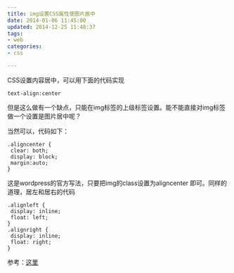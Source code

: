 ```yaml
---
title: img设置CSS属性使图片居中
date: 2014-01-06 11:45:00
updated: 2014-12-25 11:48:37
tags: 
- web
categories: 
- css

---
```

CSS设置内容居中，可以用下面的代码实现

    text-align:center
但是这么做有一个缺点，只能在img标签的上级标签设置。能不能直接对img标签做一个设置是图片居中呢？


<!--more-->


当然可以，代码如下：

    .aligncenter {
     clear: both;
     display: block;
     margin:auto;
    }
这是wordpress的官方写法，只要把img的class设置为aligncenter 即可。同样的道理，居左和居右的代码

    .alignleft {
     display: inline;
     float: left;
    }
    .alignright {
     display: inline;
     float: right;
    }

参考：[这里](http://www.tantengvip.com/2011/10/css_img/)